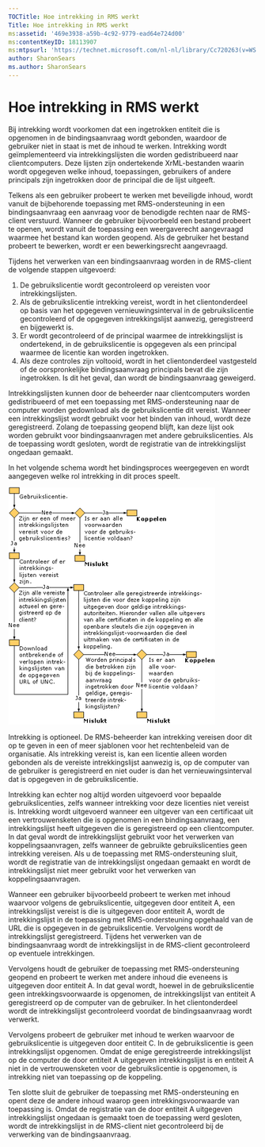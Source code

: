 ```yaml
---
TOCTitle: Hoe intrekking in RMS werkt
Title: Hoe intrekking in RMS werkt
ms:assetid: '469e3938-a59b-4c92-9779-ead64e724d00'
ms:contentKeyID: 18113907
ms:mtpsurl: 'https://technet.microsoft.com/nl-nl/library/Cc720263(v=WS.10)'
author: SharonSears
ms.author: SharonSears
---
```


Hoe intrekking in RMS werkt
===========================

Bij intrekking wordt voorkomen dat een ingetrokken entiteit die is opgenomen in de bindingsaanvraag wordt gebonden, waardoor de gebruiker niet in staat is met de inhoud te werken. Intrekking wordt geïmplementeerd via intrekkingslijsten die worden gedistribueerd naar clientcomputers. Deze lijsten zijn ondertekende XrML-bestanden waarin wordt opgegeven welke inhoud, toepassingen, gebruikers of andere principals zijn ingetrokken door de principal die de lijst uitgeeft.

Telkens als een gebruiker probeert te werken met beveiligde inhoud, wordt vanuit de bijbehorende toepassing met RMS-ondersteuning in een bindingsaanvraag een aanvraag voor de benodigde rechten naar de RMS-client verstuurd. Wanneer de gebruiker bijvoorbeeld een bestand probeert te openen, wordt vanuit de toepassing een weergaverecht aangevraagd waarmee het bestand kan worden geopend. Als de gebruiker het bestand probeert te bewerken, wordt er een bewerkingsrecht aangevraagd.

Tijdens het verwerken van een bindingsaanvraag worden in de RMS-client de volgende stappen uitgevoerd:

1.  De gebruikslicentie wordt gecontroleerd op vereisten voor intrekkingslijsten.
2.  Als de gebruikslicentie intrekking vereist, wordt in het clientonderdeel op basis van het opgegeven vernieuwingsinterval in de gebruikslicentie gecontroleerd of de opgegeven intrekkingslijst aanwezig, geregistreerd en bijgewerkt is.
3.  Er wordt gecontroleerd of de principal waarmee de intrekkingslijst is ondertekend, in de gebruikslicentie is opgegeven als een principal waarmee de licentie kan worden ingetrokken.
4.  Als deze controles zijn voltooid, wordt in het clientonderdeel vastgesteld of de oorspronkelijke bindingsaanvraag principals bevat die zijn ingetrokken. Is dit het geval, dan wordt de bindingsaanvraag geweigerd.

Intrekkingslijsten kunnen door de beheerder naar clientcomputers worden gedistribueerd of met een toepassing met RMS-ondersteuning naar de computer worden gedownload als de gebruikslicentie dit vereist. Wanneer een intrekkingslijst wordt gebruikt voor het binden van inhoud, wordt deze geregistreerd. Zolang de toepassing geopend blijft, kan deze lijst ook worden gebruikt voor bindingsaanvragen met andere gebruikslicenties. Als de toepassing wordt gesloten, wordt de registratie van de intrekkingslijst ongedaan gemaakt.

In het volgende schema wordt het bindingsproces weergegeven en wordt aangegeven welke rol intrekking in dit proces speelt.

![alt text](/security-updates/images/Cc720263.81aa2d70-d261-49ad-b446-96a2eddba1a5(WS.10).gif "Bindproces")

Intrekking is optioneel. De RMS-beheerder kan intrekking vereisen door dit op te geven in een of meer sjablonen voor het rechtenbeleid van de organisatie. Als intrekking vereist is, kan een licentie alleen worden gebonden als de vereiste intrekkingslijst aanwezig is, op de computer van de gebruiker is geregistreerd en niet ouder is dan het vernieuwingsinterval dat is opgegeven in de gebruikslicentie.

Intrekking kan echter nog altijd worden uitgevoerd voor bepaalde gebruikslicenties, zelfs wanneer intrekking voor deze licenties niet vereist is. Intrekking wordt uitgevoerd wanneer een uitgever van een certificaat uit een vertrouwensketen die is opgenomen in een bindingsaanvraag, een intrekkingslijst heeft uitgegeven die is geregistreerd op een clientcomputer. In dat geval wordt de intrekkingslijst gebruikt voor het verwerken van koppelingsaanvragen, zelfs wanneer de gebruikte gebruikslicenties geen intrekking vereisen. Als u de toepassing met RMS-ondersteuning sluit, wordt de registratie van de intrekkingslijst ongedaan gemaakt en wordt de intrekkingslijst niet meer gebruikt voor het verwerken van koppelingsaanvragen.

Wanneer een gebruiker bijvoorbeeld probeert te werken met inhoud waarvoor volgens de gebruikslicentie, uitgegeven door entiteit A, een intrekkingslijst vereist is die is uitgegeven door entiteit A, wordt de intrekkingslijst in de toepassing met RMS-ondersteuning opgehaald van de URL die is opgegeven in de gebruikslicentie. Vervolgens wordt de intrekkingslijst geregistreerd. Tijdens het verwerken van de bindingsaanvraag wordt de intrekkingslijst in de RMS-client gecontroleerd op eventuele intrekkingen.

Vervolgens houdt de gebruiker de toepassing met RMS-ondersteuning geopend en probeert te werken met andere inhoud die eveneens is uitgegeven door entiteit A. In dat geval wordt, hoewel in de gebruikslicentie geen intrekkingsvoorwaarde is opgenomen, de intrekkingslijst van entiteit A geregistreerd op de computer van de gebruiker. In het clientonderdeel wordt de intrekkingslijst gecontroleerd voordat de bindingsaanvraag wordt verwerkt.

Vervolgens probeert de gebruiker met inhoud te werken waarvoor de gebruikslicentie is uitgegeven door entiteit C. In de gebruikslicentie is geen intrekkingslijst opgenomen. Omdat de enige geregistreerde intrekkingslijst op de computer de door entiteit A uitgegeven intrekkingslijst is en entiteit A niet in de vertrouwensketen voor de gebruikslicentie is opgenomen, is intrekking niet van toepassing op de koppeling.

Ten slotte sluit de gebruiker de toepassing met RMS-ondersteuning en opent deze de andere inhoud waarop geen intrekkingsvoorwaarde van toepassing is. Omdat de registratie van de door entiteit A uitgegeven intrekkingslijst ongedaan is gemaakt toen de toepassing werd gesloten, wordt de intrekkingslijst in de RMS-client niet gecontroleerd bij de verwerking van de bindingsaanvraag.
